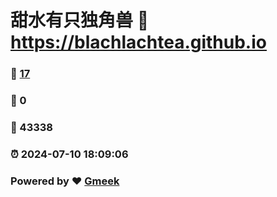 # 甜水有只独角兽 :link: https://blachlachtea.github.io 
### :page_facing_up: [17](https://blachlachtea.github.io/tag.html) 
### :speech_balloon: 0 
### :hibiscus: 43338 
### :alarm_clock: 2024-07-10 18:09:06 
### Powered by :heart: [Gmeek](https://github.com/Meekdai/Gmeek)
